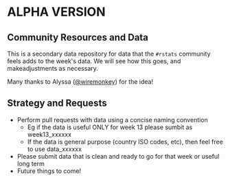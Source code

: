 # ALPHA VERSION

## Community Resources and Data

This is a secondary data repository for data that the `#rstats` community feels adds to the week's data. We will see how this goes, and makeadjustments as necessary.

Many thanks to Alyssa ([@wiremonkey](https://twitter.com/WireMonkey)) for the idea!

## Strategy and Requests

* Perform pull requests with data using a concise naming convention
  * Eg if the data is useful ONLY for week 13 please sumbit as week13_xxxxxx
  * If the data is general purpose (country ISO codes, etc), then feel free to use data_xxxxxx
* Please submit data that is clean and ready to go for that week or useful long term
* Future things to come!
